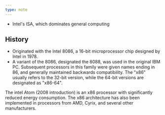 ```yaml
---
type: note
---
```

- Intel's ISA, which dominates general computing

## History
- Originated with the Intel 8086, a 16-bit microprocessor chip designed by Intel in 1978.
- A variant of the 8086, designated the 8088, was used in the original IBM PC.
Subsequent processors in this family were given names ending in 86, and generally maintained backwards compatibility. The "x86" usually refers to the 32-bit version, while the 64-bit versions are designated as "x86-64".

The intel Atom (2008 introduction) is an x86 processor with significantly reduced energy consumption. The x86 architecture has also been implemented in processors from AMD, Cyrix, and several other manufacturers. 